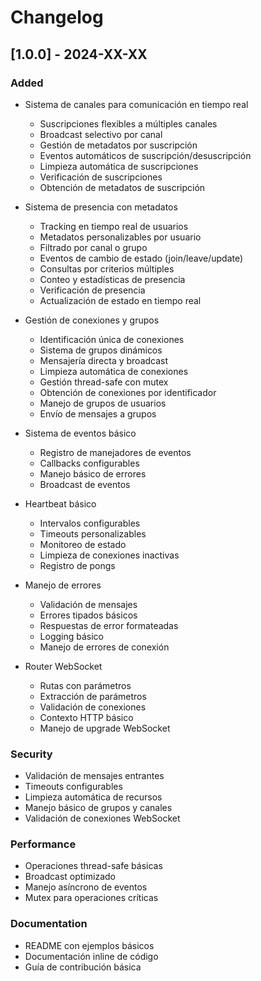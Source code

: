 # Changelog

## [1.0.0] - 2024-XX-XX

### Added
- Sistema de canales para comunicación en tiempo real
  - Suscripciones flexibles a múltiples canales
  - Broadcast selectivo por canal
  - Gestión de metadatos por suscripción
  - Eventos automáticos de suscripción/desuscripción
  - Limpieza automática de suscripciones
  - Verificación de suscripciones
  - Obtención de metadatos de suscripción

- Sistema de presencia con metadatos
  - Tracking en tiempo real de usuarios
  - Metadatos personalizables por usuario
  - Filtrado por canal o grupo
  - Eventos de cambio de estado (join/leave/update)
  - Consultas por criterios múltiples
  - Conteo y estadísticas de presencia
  - Verificación de presencia
  - Actualización de estado en tiempo real

- Gestión de conexiones y grupos
  - Identificación única de conexiones
  - Sistema de grupos dinámicos
  - Mensajería directa y broadcast
  - Limpieza automática de conexiones
  - Gestión thread-safe con mutex
  - Obtención de conexiones por identificador
  - Manejo de grupos de usuarios
  - Envío de mensajes a grupos

- Sistema de eventos básico
  - Registro de manejadores de eventos
  - Callbacks configurables
  - Manejo básico de errores
  - Broadcast de eventos

- Heartbeat básico
  - Intervalos configurables
  - Timeouts personalizables
  - Monitoreo de estado
  - Limpieza de conexiones inactivas
  - Registro de pongs

- Manejo de errores
  - Validación de mensajes
  - Errores tipados básicos
  - Respuestas de error formateadas
  - Logging básico
  - Manejo de errores de conexión

- Router WebSocket
  - Rutas con parámetros
  - Extracción de parámetros
  - Validación de conexiones
  - Contexto HTTP básico
  - Manejo de upgrade WebSocket

### Security
- Validación de mensajes entrantes
- Timeouts configurables
- Limpieza automática de recursos
- Manejo básico de grupos y canales
- Validación de conexiones WebSocket

### Performance
- Operaciones thread-safe básicas
- Broadcast optimizado
- Manejo asíncrono de eventos
- Mutex para operaciones críticas

### Documentation
- README con ejemplos básicos
- Documentación inline de código
- Guía de contribución básica 